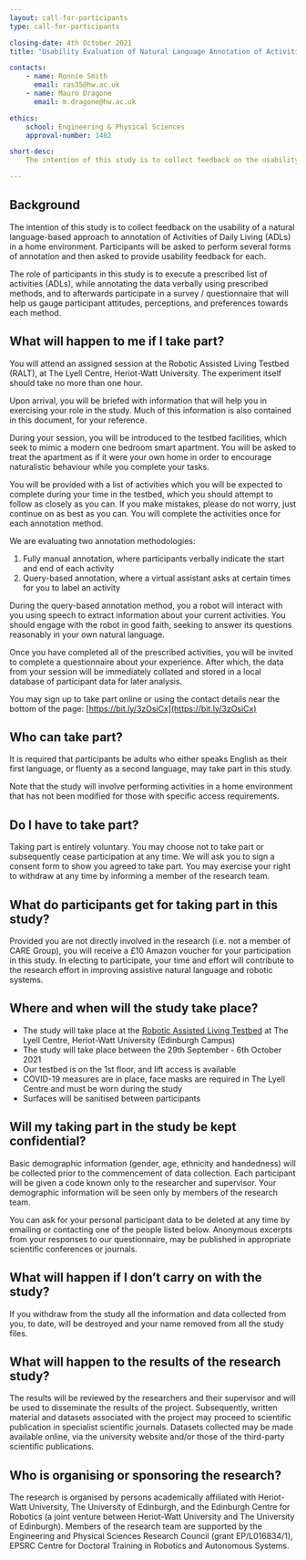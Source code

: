 ```yaml
---
layout: call-for-participants
type: call-for-participants

closing-date: 4th October 2021
title: "Usability Evaluation of Natural Language Annotation of Activities of Daily Living (ADLs)"

contacts:
    - name: Ronnie Smith
      email: ras35@hw.ac.uk
    - name: Mauro Dragone
      email: m.dragone@hw.ac.uk

ethics:
    school: Engineering & Physical Sciences
    approval-number: 1482

short-desc:
    The intention of this study is to collect feedback on the usability of a natural language-based approach to annotation of Activities of Daily Living (ADLs) in a home environment. Participants will be asked to perform several forms of annotation and then asked to provide usability feedback for each.

---
```


## Background
The intention of this study is to collect feedback on the usability of a natural language-based approach to annotation of Activities of Daily Living (ADLs) in a home environment. Participants will be asked to perform several forms of annotation and then asked to provide usability feedback for each.

The role of participants in this study is to execute a prescribed list of activities (ADLs), while annotating the data verbally using prescribed methods, and to afterwards participate in a survey / questionnaire that will help us gauge participant attitudes, perceptions, and preferences towards each method.

## What will happen to me if I take part?
You will attend an assigned session at the Robotic Assisted Living Testbed (RALT), at The Lyell Centre, Heriot-Watt University. The experiment itself should take no more than one hour.

Upon arrival, you will be briefed with information that will help you in exercising your role in the study. Much of this information is also contained in this document, for your reference.

During your session, you will be introduced to the testbed facilities, which seek to mimic a modern one bedroom smart apartment. You will be asked to treat the apartment as if it were your own home in order to encourage naturalistic behaviour while you complete your tasks.

You will be provided with a list of activities which you will be expected to complete during your time in the testbed, which you should attempt to follow as closely as you can. If you make mistakes, please do not worry, just continue on as best as you can. You will complete the activities once for each annotation method.

We are evaluating two annotation methodologies:
1. Fully manual annotation, where participants verbally indicate the start and end of each activity
2. Query-based annotation, where a virtual assistant asks at certain times for you to label an activity

During the query-based annotation method, you a robot will interact with you using speech to extract information about your current activities. You should engage with the robot in good faith, seeking to answer its questions reasonably in your own natural language.

Once you have completed all of the prescribed activities, you will be invited to complete a questionnaire about your experience. After which, the data from your session will be immediately collated and stored in a local database of participant data for later analysis.

You may sign up to take part online or using the contact details near the bottom of the page: [https://bit.ly/3zOsiCx](https://bit.ly/3zOsiCx)

## Who can take part?
It is required that participants be adults who either speaks English as their first language, or fluenty as a second language, may take part in this study.

Note that the study will involve performing activities in a home environment that has not been modified for those with specific access requirements. 

## Do I have to take part?
Taking part is entirely voluntary. You may choose not to take part or subsequently cease participation at any time. We will ask you to sign a consent form to show you agreed to take part. You may exercise your right to withdraw at any time by informing a member of the research team.

## What do participants get for taking part in this study?
Provided you are not directly involved in the research (i.e. not a member of CARE Group), you will receive a £10 Amazon voucher for your participation in this study. In electing to participate, your time and effort will contribute to the research effort in improving assistive natural language and robotic systems.

## Where and when will the study take place?
* The study will take place at the [Robotic Assisted Living Testbed](https://ralt.hw.ac.uk) at The Lyell Centre, Heriot-Watt University (Edinburgh Campus)
* The study will take place between the 29th September - 6th October 2021
* Our testbed is on the 1st floor, and lift access is available
* COVID-19 measures are in place, face masks are required in The Lyell Centre and must be worn during the study
* Surfaces will be sanitised between participants

## Will my taking part in the study be kept confidential?
Basic demographic information (gender, age, ethnicity and handedness) will be collected prior to the commencement of data collection. Each participant will be given a code known only to the researcher and supervisor. Your demographic information will be seen only by members of the research team.

You can ask for your personal participant data to be deleted at any time by emailing or contacting one of the people listed below.
Anonymous excerpts from your responses to our questionnaire, may be published in appropriate scientific conferences or journals.

## What will happen if I don’t carry on with the study?
If you withdraw from the study all the information and data collected from you, to date, will be destroyed and your name removed from all the study files.

## What will happen to the results of the research study?
The results will be reviewed by the researchers and their supervisor and will be used to disseminate the results of the project. Subsequently, written material and datasets associated with the project may proceed to scientific publication in specialist scientific journals. Datasets collected may be made available online, via the university website and/or those of the third-party scientific publications.

## Who is organising or sponsoring the research?
The research is organised by persons academically affiliated with Heriot-Watt University, The University of Edinburgh, and the Edinburgh Centre for Robotics (a joint venture between Heriot-Watt University and The University of Edinburgh). Members of the research team are supported by the Engineering and Physical Sciences Research Council (grant EP/L016834/1), EPSRC Centre for Doctoral Training in Robotics and Autonomous Systems.